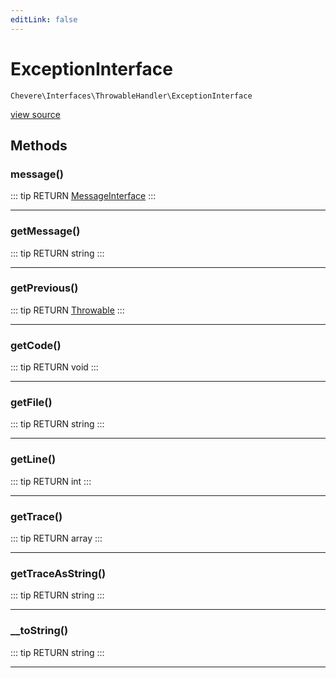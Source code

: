 ```yaml
---
editLink: false
---
```


# ExceptionInterface

`Chevere\Interfaces\ThrowableHandler\ExceptionInterface`

[view source](https://github.com/chevere/chevere/blob/master/interfaces/ThrowableHandler/ExceptionInterface.php)

## Methods

### message()

::: tip RETURN
[MessageInterface](../Message/MessageInterface.md)
:::

---

### getMessage()

::: tip RETURN
string
:::

---

### getPrevious()

::: tip RETURN
[Throwable](https://www.php.net/manual/class.throwable)
:::

---

### getCode()

::: tip RETURN
void
:::

---

### getFile()

::: tip RETURN
string
:::

---

### getLine()

::: tip RETURN
int
:::

---

### getTrace()

::: tip RETURN
array
:::

---

### getTraceAsString()

::: tip RETURN
string
:::

---

### __toString()

::: tip RETURN
string
:::

---
